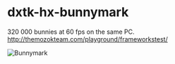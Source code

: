 # dxtk-hx-bunnymark

320 000 bunnies at 60 fps on the same PC.
http://themozokteam.com/playground/frameworkstest/

![Bunnymark](https://i.imgur.com/SbX1vlH.png)
